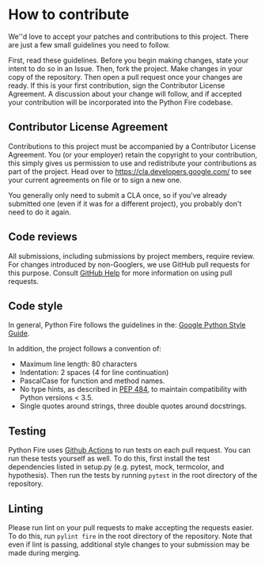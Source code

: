 # How to contribute

We''d love to accept your patches and contributions to this project. There are just a few small guidelines you need to
follow.

First, read these guidelines. Before you begin making changes, state your intent to do so in an Issue. Then, fork the
project. Make changes in your copy of the repository. Then open a pull request once your changes are ready. If this is
your first contribution, sign the Contributor License Agreement. A discussion about your change will follow, and if
accepted your contribution will be incorporated into the Python Fire codebase.

## Contributor License Agreement

Contributions to this project must be accompanied by a Contributor License Agreement. You (or your employer) retain the
copyright to your contribution, this simply gives us permission to use and redistribute your contributions as part of
the project. Head over to <https://cla.developers.google.com/> to see your current agreements on file or to sign a new
one.

You generally only need to submit a CLA once, so if you've already submitted one
(even if it was for a different project), you probably don't need to do it again.

## Code reviews

All submissions, including submissions by project members, require review. For changes introduced by non-Googlers, we
use GitHub pull requests for this purpose. Consult [GitHub Help] for more information on using pull requests.

[GitHub Help]: https://help.github.com/articles/about-pull-requests/

## Code style

In general, Python Fire follows the guidelines in the:
[Google Python Style Guide].

In addition, the project follows a convention of:

- Maximum line length: 80 characters
- Indentation: 2 spaces (4 for line continuation)
- PascalCase for function and method names.
- No type hints, as described in [PEP 484], to maintain compatibility with Python versions < 3.5.
- Single quotes around strings, three double quotes around docstrings.

[Google Python Style Guide]: http://google.github.io/styleguide/pyguide.html

[PEP 484]: https://www.python.org/dev/peps/pep-0484

## Testing

Python Fire uses [Github Actions](https://github.com/google/python-fire/actions) to run tests on each pull request. You
can run these tests yourself as well. To do this, first install the test dependencies listed in setup.py (e.g. pytest,
mock, termcolor, and hypothesis). Then run the tests by running `pytest` in the root directory of the repository.

## Linting

Please run lint on your pull requests to make accepting the requests easier. To do this, run `pylint fire` in the root
directory of the repository. Note that even if lint is passing, additional style changes to your submission may be made
during merging.
